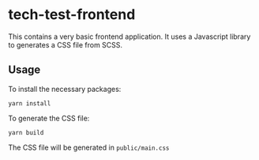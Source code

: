 # tech-test-frontend

This contains a very basic frontend application. It uses a Javascript library to generates a CSS file from SCSS.

## Usage

To install the necessary packages:

```
yarn install
```

To generate the CSS file:

```
yarn build
```

The CSS file will be generated in `public/main.css`


